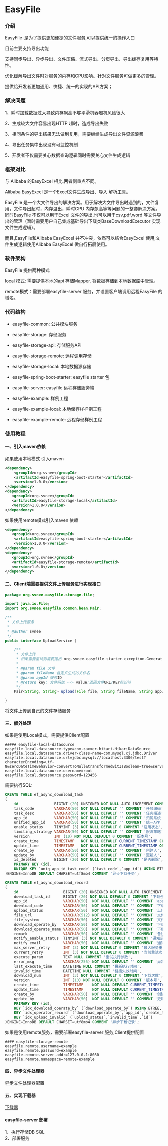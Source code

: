 # EasyFile

### 介绍

EasyFile-是为了提供更加便捷的文件服务,可以提供统一的操作入口

目前主要支持导出功能

支持同步导出、异步导出、文件压缩、流式导出、分页导出、导出缓存复用等特性。

优化缓解导出文件时对服务的内存和CPU影响。针对文件服务可做更多的管理。

提供给开发者更加通用、快捷、统一的实现的API方案；

### 解决问题

1、瞬时加载数据过大导致内存飙高不够平滑机器宕机风险很大

2、生成较大文件容易出现HTTP 超时，造成导出失败

3、相同条件的导出结果无法做到复用，需要继续生成导出文件资源浪费

4、导出任务集中出现没有可监控机制

5、开发者不仅需要关心数据查询逻辑同时需要关心文件生成逻辑

### 框架对比

与 Alibaba 的EasyExcel 相比,两者侧重点不同。

Alibaba EasyExcel 是一个Excel文件生成导出、导入 解析工具。

EasyFile 是一个大文件导出的解决方案。用于解决大文件导出时遇到的，文件复用，文件导出超时，内存溢出，瞬时CPU 内存飙高等等问题的一整套解决方案。 同时EasyFile 不仅可以用于Excel
文件的导出,也可以用于csv,pdf,word 等文件导出的管理（暂时需要用户自己集成基础导出下载类BaseDownloadExecutor 实现文件生成逻辑）。

而且,EasyFile和Alibaba EasyExcel 并不冲突，依然可以结合EasyExcel 使用,文件生成逻辑使用Alibaba EasyExcel 做自行拓展使用。

### 软件架构

EasyFile 提供两种模式

local 模式:  需要提供本地的api 存储Mapper. 将数据存储到本地数据库中管理。

remote模式：需要部署easyfile-server 服务，并设置客户端调用远程EasyFile 的域名。

### 代码结构

- easyfile-common: 公共模块服务

- easyfile-storage: 存储服务
- easyfile-storage-api: 存储服务API
- easyfile-storage-remote: 远程调用存储
- easyfile-storage-local: 本地数据源存储

- easyfile-spring-boot-starter: easyfile starter 包
- easyfile-server: easyfile 远程存储服务端

- easyfile-example: 样例工程
- easyfile-example-local: 本地储存样样例工程
- easyfile-example-remote: 远程存储样例工程

### 使用教程

#### 一、引入maven依赖

如果使用本地模式 引入maven

```xml
<dependency>
    <groupId>org.svnee</groupId>
    <artifactId>easyfile-spring-boot-starter</artifactId>
    <version>1.0.0</version>
</dependency>
<dependency>
   <groupId>org.svnee</groupId>
   <artifactId>easyfile-storage-local</artifactId>
   <version>1.0.0</version>
</dependency>
```

如果使用remote模式引入maven 依赖

```xml
<dependency>
   <groupId>org.svnee</groupId>
    <artifactId>easyfile-spring-boot-starter</artifactId>
    <version>1.0.0</version>
</dependency>
<dependency>
   <groupId>org.svnee</groupId>
   <artifactId>easyfile-storage-remote</artifactId>
   <version>1.0.0</version>
</dependency>
```

#### 二、Client端需要提供文件上传服务进行实现接口

```java
package org.svnee.easyfile.storage.file;

import java.io.File;
import org.svnee.easyfile.common.bean.Pair;

/**
 * 文件上传服务
 *
 * @author svnee
 */
public interface UploadService {

    /**
     * 文件上传
     * 如果需要重试则需要抛出 org.svnee.easyfile.starter.exception.GenerateFileException
     *
     * @param file 文件
     * @param fileName 自定义生成的文件名
     * @param appId 服务ID
     * @return key: 文件系统 --> value:返回文件URL/KEY标识符
     */
    Pair<String, String> upload(File file, String fileName, String appId);

}
```

将文件上传到自己的文件存储服务

#### 三、额外处理

如果是使用Local模式，需要提供Client配置

```properties
##### easyfile-local-datasource
easyfile.local.datasource.type=com.zaxxer.hikari.HikariDataSource
easyfile.local.datasource.driver-class-name=com.mysql.cj.jdbc.Driver
easyfile.local.datasource.url=jdbc:mysql://localhost:3306/test?characterEncoding=utf-8&zeroDateTimeBehavior=convertToNull&transformedBitIsBoolean=true&serverTimezone=GMT%2B8
easyfile.local.datasource.username=root
easyfile.local.datasource.password=123456
```

需要执行SQL:

```sql
CREATE TABLE ef_async_download_task
(
    id                BIGINT (20) UNSIGNED NOT NULL AUTO_INCREMENT COMMENT 'id',
    task_code         VARCHAR(50) NOT NULL DEFAULT '' COMMENT '任务编码',
    task_desc         VARCHAR(50) NOT NULL DEFAULT '' COMMENT '任务描述',
    app_id            VARCHAR(50) NOT NULL DEFAULT '' COMMENT '归属系统 APP ID',
    unified_app_id    VARCHAR(50) NOT NULL DEFAULT '' COMMENT '统一APP ID',
    enable_status     TINYINT (3) NOT NULL DEFAULT 0 COMMENT '启用状态',
    limiting_strategy VARCHAR(50) NOT NULL DEFAULT '' COMMENT '限流策略',
    version           INT (10) NOT NULL DEFAULT 0 COMMENT '版本号',
    create_time       TIMESTAMP   NOT NULL DEFAULT CURRENT_TIMESTAMP COMMENT '创建时间',
    update_time       TIMESTAMP   NOT NULL DEFAULT CURRENT_TIMESTAMP ON UPDATE CURRENT_TIMESTAMP COMMENT '更新时间',
    create_by         VARCHAR(50) NOT NULL DEFAULT '' COMMENT '创建人',
    update_by         VARCHAR(50) NOT NULL DEFAULT '' COMMENT '更新人',
    is_deleted        BIGINT (20) NOT NULL DEFAULT 0 COMMENT '是否删除',
    PRIMARY KEY (id),
    UNIQUE KEY `uniq_app_id_task_code` (`task_code`,`app_id`) USING BTREE
)ENGINE=InnoDB DEFAULT CHARSET=utf8mb4 COMMENT '异步下载任务';

CREATE TABLE ef_async_download_record
(
    id                    BIGINT (20) UNSIGNED NOT NULL AUTO_INCREMENT COMMENT 'id',
    download_task_id      BIGINT (20) NOT NULL DEFAULT 0 COMMENT '下载任务ID',
    app_id                VARCHAR(50)  NOT NULL DEFAULT '' COMMENT 'app ID',
    download_code         VARCHAR(50)  NOT NULL DEFAULT '' COMMENT '下载code',
    upload_status         VARCHAR(50)  NOT NULL DEFAULT '' COMMENT '上传状态',
    file_url              VARCHAR(512) NOT NULL DEFAULT '' COMMENT '文件路径',
    file_system           VARCHAR(50)  NOT NULL DEFAULT '' COMMENT '文件所在系统',
    download_operate_by   VARCHAR(50)  NOT NULL DEFAULT '' COMMENT '下载操作人',
    download_operate_name VARCHAR(50)  NOT NULL DEFAULT '' COMMENT '下载操作人',
    remark                VARCHAR(50)  NOT NULL DEFAULT '' COMMENT '备注',
    notify_enable_status  TINYINT (3) NOT NULL DEFAULT 0 COMMENT '通知启用状态',
    notify_email          VARCHAR(50)  NOT NULL DEFAULT '' COMMENT '通知有效',
    max_server_retry      INT (3) NOT NULL DEFAULT 0 COMMENT '最大服务重试',
    current_retry         INT (3) NOT NULL DEFAULT 0 COMMENT '当前重试次数',
    execute_param         TEXT NULL COMMENT '重试执行参数',
    error_msg             VARCHAR(256) NOT NULL DEFAULT '' COMMENT '异常信息',
    last_execute_time     DATETIME NULL COMMENT '最新执行时间',
    invalid_time          DATETIME NULL COMMENT '链接失效时间',
    download_num          INT (3) NOT NULL DEFAULT 0 COMMENT '下载次数',
    version               INT (10) NOT NULL DEFAULT 0 COMMENT '版本号',
    create_time           TIMESTAMP    NOT NULL DEFAULT CURRENT_TIMESTAMP COMMENT '创建时间',
    update_time           TIMESTAMP    NOT NULL DEFAULT CURRENT_TIMESTAMP ON UPDATE CURRENT_TIMESTAMP COMMENT '更新时间',
    create_by             VARCHAR(50)  NOT NULL DEFAULT '' COMMENT '创建人',
    update_by             VARCHAR(50)  NOT NULL DEFAULT '' COMMENT '更新人',
    PRIMARY KEY (id),
    KEY `idx_download_operate_by` (`download_operate_by`) USING BTREE,
    KEY `idx_operator_record` (`download_operate_by`,`app_id`,`create_time`),
    KEY `idx_upload_invalid` (`upload_status`,`invalid_time`,`id`)
)ENGINE=InnoDB DEFAULT CHARSET=utf8mb4 COMMENT '异步下载记录';
```

如果是使用remote服务，需要部署easyfile-server 服务,Client提供配置

```properties
#### easyfile-storage-remote
easyfile.remote.username=example
easyfile.remote.password=example
easyfile.remote.server-addr=127.0.0.1:8080
easyfile.remote.namespace=remote-example
```

#### 四、异步文件处理器

[异步文件处理器配置](doc/AsyncFileHandler.md)

#### 五、实现下载器

[下载器](doc/BaseDownloadExecutor.md)

#### easyfile-server 部署

1、执行存储DB SQL \
2、部署服务




